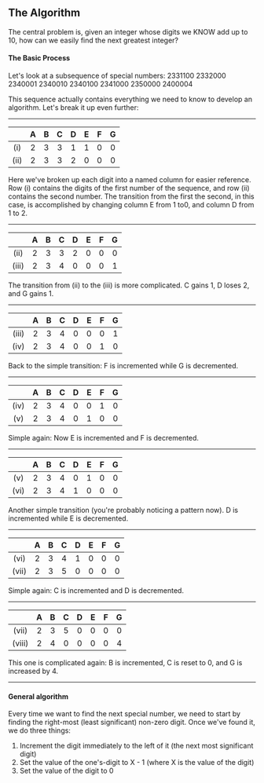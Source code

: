 ## The Algorithm
The central problem is, given an integer whose digits we KNOW add up to 10, how can we easily
find the next greatest integer?

#### The Basic Process
Let's look at a subsequence of special numbers:
2331100
2332000
2340001
2340010
2340100
2341000
2350000
2400004

This sequence actually contains everything we need to know to develop an algorithm. Let's break it up even further:

---
| | A | B | C | D | E | F | G |
|:-:|:-:|:-:|:-:|:-:|:-:|:-:|:-:|
(i) | 2 | 3 | 3 | 1 | 1 | 0 | 0 |
(ii) | 2 | 3 | 3 | 2 | 0 | 0 | 0 |

Here we've broken up each digit into a named column for easier reference. Row (i) contains the digits of the first number of the sequence, and row (ii) contains the second number. The transition from the first the second, in this case, is accomplished by changing column E from 1 to0, and column D from 1 to 2.

---
|| A | B | C | D | E | F | G |
|:-:|:-:|:-:|:-:|:-:|:-:|:-:|:-:|
(ii)| 2 | 3 | 3 | 2 | 0 | 0 | 0 |
(iii) | 2 | 3 | 4 | 0 | 0 | 0 | 1 |

The transition from (ii) to the (iii) is more complicated. C gains 1, D loses 2, and G gains 1.

---
|| A | B | C | D | E | F | G |
|:-:|:-:|:-:|:-:|:-:|:-:|:-:|:-:|
(iii)| 2 | 3 | 4 | 0 | 0 | 0 | 1 |
(iv) | 2 | 3 | 4 | 0 | 0 | 1 | 0 |

Back to the simple transition: F is incremented while G is decremented.

---
|| A | B | C | D | E | F | G |
|:-:|:-:|:-:|:-:|:-:|:-:|:-:|:-:|
(iv)| 2 | 3 | 4 | 0 | 0 | 1 | 0 |
(v)| 2 | 3 | 4 | 0 | 1 | 0 | 0 |

Simple again: Now E is incremented and F is decremented.

---
|| A | B | C | D | E | F | G |
|:-:|:-:|:-:|:-:|:-:|:-:|:-:|:-:|
(v)| 2 | 3 | 4 | 0 | 1 | 0 | 0 |
(vi)| 2 | 3 | 4 | 1 | 0 | 0 | 0 |

Another simple transition (you're probably noticing a pattern now). D is incremented while E is decremented.

---
|| A | B | C | D | E | F | G |
|:-:|:-:|:-:|:-:|:-:|:-:|:-:|:-:|
(vi)| 2 | 3 | 4 | 1 | 0 | 0 | 0 |
(vii)| 2 | 3 | 5 | 0 | 0 | 0 | 0 |

Simple again: C is incremented and D is decremented.

---
|| A | B | C | D | E | F | G |
|:-:|:-:|:-:|:-:|:-:|:-:|:-:|:-:|
(vii)| 2 | 3 | 5 | 0 | 0 | 0 | 0 |
(viii)| 2 | 4 | 0 | 0 | 0 | 0 | 4 |

This one is complicated again: B is incremented, C is reset to 0, and G is increased by 4.

---
#### General algorithm

Every time we want to find the next special number, we need to start by finding the right-most (least significant) non-zero digit. Once we've found it, we do three things:

1. Increment the digit immediately to the left of it (the next most significant digit)
2. Set the value of the one's-digit to X - 1 (where X is the value of the digit)
3. Set the value of the digit to 0
